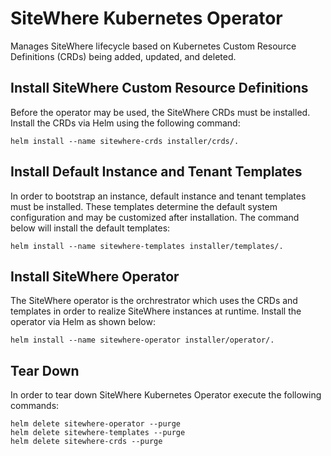 # SiteWhere Kubernetes Operator

Manages SiteWhere lifecycle based on Kubernetes Custom Resource Definitions (CRDs)
being added, updated, and deleted.

## Install SiteWhere Custom Resource Definitions

Before the operator may be used, the SiteWhere CRDs must be installed. Install the
CRDs via Helm using the following command:

```console
helm install --name sitewhere-crds installer/crds/.
```

## Install Default Instance and Tenant Templates

In order to bootstrap an instance, default instance and tenant templates must
be installed. These templates determine the default system configuration and
may be customized after installation. The command below will install the 
default templates:

```console
helm install --name sitewhere-templates installer/templates/.
```

## Install SiteWhere Operator

The SiteWhere operator is the orchrestrator which uses the CRDs and templates
in order to realize SiteWhere instances at runtime. Install the operator
via Helm as shown below:

```console
helm install --name sitewhere-operator installer/operator/.
```

## Tear Down

In order to tear down SiteWhere Kubernetes Operator execute the following commands:

```console
helm delete sitewhere-operator --purge
helm delete sitewhere-templates --purge
helm delete sitewhere-crds --purge
```
